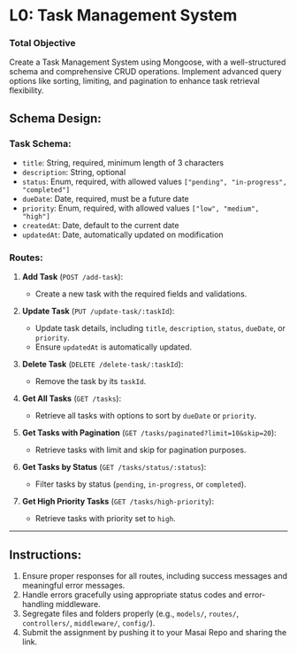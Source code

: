 # **L0: Task Management System**

### **Total Objective**

Create a Task Management System using Mongoose, with a well-structured schema and comprehensive CRUD operations. Implement advanced query options like sorting, limiting, and pagination to enhance task retrieval flexibility.

## **Schema Design**:

### **Task Schema**:

- `title`: String, required, minimum length of 3 characters
- `description`: String, optional
- `status`: Enum, required, with allowed values `["pending", "in-progress", "completed"]`
- `dueDate`: Date, required, must be a future date
- `priority`: Enum, required, with allowed values `["low", "medium", "high"]`
- `createdAt`: Date, default to the current date
- `updatedAt`: Date, automatically updated on modification

### **Routes**:

1. **Add Task** (`POST /add-task`):

   - Create a new task with the required fields and validations.

2. **Update Task** (`PUT /update-task/:taskId`):

   - Update task details, including `title`, `description`, `status`, `dueDate`, or `priority`.
   - Ensure `updatedAt` is automatically updated.

3. **Delete Task** (`DELETE /delete-task/:taskId`):

   - Remove the task by its `taskId`.

4. **Get All Tasks** (`GET /tasks`):

   - Retrieve all tasks with options to sort by `dueDate` or `priority`.

5. **Get Tasks with Pagination** (`GET /tasks/paginated?limit=10&skip=20`):

   - Retrieve tasks with limit and skip for pagination purposes.

6. **Get Tasks by Status** (`GET /tasks/status/:status`):

   - Filter tasks by status (`pending`, `in-progress`, or `completed`).

7. **Get High Priority Tasks** (`GET /tasks/high-priority`):
   - Retrieve tasks with priority set to `high`.

---

## **Instructions**:

1. Ensure proper responses for all routes, including success messages and meaningful error messages.
2. Handle errors gracefully using appropriate status codes and error-handling middleware.
3. Segregate files and folders properly (e.g., `models/`, `routes/`, `controllers/`, `middleware/`, `config/`).
4. Submit the assignment by pushing it to your Masai Repo and sharing the link.
